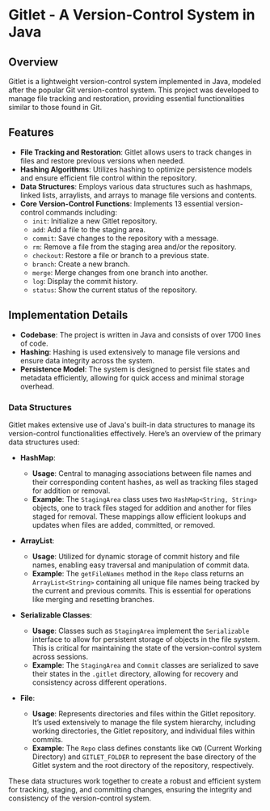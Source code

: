 # Gitlet - A Version-Control System in Java

## Overview

Gitlet is a lightweight version-control system implemented in Java, modeled after the popular Git version-control system. This project was developed to manage file tracking and restoration, providing essential functionalities similar to those found in Git.

## Features

- **File Tracking and Restoration**: Gitlet allows users to track changes in files and restore previous versions when needed.
- **Hashing Algorithms**: Utilizes hashing to optimize persistence models and ensure efficient file control within the repository.
- **Data Structures**: Employs various data structures such as hashmaps, linked lists, arraylists, and arrays to manage file versions and contents.
- **Core Version-Control Functions**: Implements 13 essential version-control commands including:
  - `init`: Initialize a new Gitlet repository.
  - `add`: Add a file to the staging area.
  - `commit`: Save changes to the repository with a message.
  - `rm`: Remove a file from the staging area and/or the repository.
  - `checkout`: Restore a file or branch to a previous state.
  - `branch`: Create a new branch.
  - `merge`: Merge changes from one branch into another.
  - `log`: Display the commit history.
  - `status`: Show the current status of the repository.

## Implementation Details

- **Codebase**: The project is written in Java and consists of over 1700 lines of code.
- **Hashing**: Hashing is used extensively to manage file versions and ensure data integrity across the system.
- **Persistence Model**: The system is designed to persist file states and metadata efficiently, allowing for quick access and minimal storage overhead.

### Data Structures

Gitlet makes extensive use of Java's built-in data structures to manage its version-control functionalities effectively. Here’s an overview of the primary data structures used:

- **HashMap**: 
  - **Usage**: Central to managing associations between file names and their corresponding content hashes, as well as tracking files staged for addition or removal.
  - **Example**: The `StagingArea` class uses two `HashMap<String, String>` objects, one to track files staged for addition and another for files staged for removal. These mappings allow efficient lookups and updates when files are added, committed, or removed.

- **ArrayList**: 
  - **Usage**: Utilized for dynamic storage of commit history and file names, enabling easy traversal and manipulation of commit data.
  - **Example**: The `getFileNames` method in the `Repo` class returns an `ArrayList<String>` containing all unique file names being tracked by the current and previous commits. This is essential for operations like merging and resetting branches.

- **Serializable Classes**:
  - **Usage**: Classes such as `StagingArea` implement the `Serializable` interface to allow for persistent storage of objects in the file system. This is critical for maintaining the state of the version-control system across sessions.
  - **Example**: The `StagingArea` and `Commit` classes are serialized to save their states in the `.gitlet` directory, allowing for recovery and consistency across different operations.

- **File**: 
  - **Usage**: Represents directories and files within the Gitlet repository. It’s used extensively to manage the file system hierarchy, including working directories, the Gitlet repository, and individual files within commits.
  - **Example**: The `Repo` class defines constants like `CWD` (Current Working Directory) and `GITLET_FOLDER` to represent the base directory of the Gitlet system and the root directory of the repository, respectively.

These data structures work together to create a robust and efficient system for tracking, staging, and committing changes, ensuring the integrity and consistency of the version-control system.
